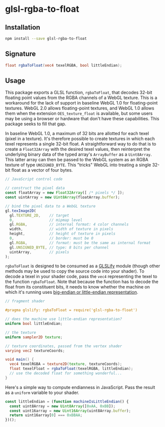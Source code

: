 # glsl-rgba-to-float

## Installation

```bash
npm install --save glsl-rgba-to-float
```

## Signature

```glsl
float rgbaToFloat(vec4 texelRGBA, bool littleEndian);
```

## Usage

This package exports a GLSL function, `rgbaToFloat`, that decodes 32-bit floating point values from the RGBA channels of a WebGL texture. This is a workaround for the lack of support in baseline WebGL 1.0 for floating-point textures. WebGL 2.0 allows floating-point textures, and WebGL 1.0 allows them when the extension `OES_texture_float` is available, but some users may be using a browser or hardware that don't have these capabilities. This package seeks to fill that gap.

In baseline WebGL 1.0, a maximum of 32 bits are allotted for each texel (pixel in a texture). It's therefore possible to create textures in which each texel represents a single 32-bit float. A straightforward way to do that is to create a `Float32Array` with the desired texel values, then reinterpret the underlying binary data of the typed array's `ArrayBuffer` as a `Uint8Array`. This latter array can then be passed to the WebGL system as an RGBA texture of type `UNSIGNED_BYTE`. This "tricks" WebGL into treating a single 32-bit float as a vector of four bytes.

```javascript
// JavaScript control code

// construct the pixel data
const floatArray = new Float32Array([ /* pixels */ ]);
const uintArray = new Uint8Array(floatArray.buffer);

// bind the pixel data to a WebGL texture
gl.texImage2D(
  gl.TEXTURE_2D,    // target
  0,                // mipmap level
  gl.RGBA,          // internal format: 4 color channels
  width,            // width of texture in pixels
  height,           // height of texture in pixels
  0,                // border: must be 0
  gl.RGBA,          // format: must be the same as internal format
  gl.UNSIGNED_BYTE, // type: 8 bits per channel
  uintArray,        // pixels
);
```

`rgbaToFloat` is designed to be consumed as a [GLSLify](https://github.com/glslify/glslify) module (though other methods may be used to copy the source code into your shader). To decode a texel in your shader code, pass the `vec4` representing the texel to the function `rgbaToFloat`. Note that because the function has to decode the float from its constituent bits, it needs to know whether the machine on which it's running uses [big-endian or little-endian representation](https://en.wikipedia.org/wiki/Endianness).

```glsl
// fragment shader

#pragma glslify: rgbaToFloat = require('glsl-rgba-to-float')

// does the machine use little-endian representation?
uniform bool littleEndian;

// the texture
uniform sampler2D texture;

// texture coordinates, passed from the vertex shader
varying vec2 textureCoords;

void main() {
  vec4 texelRGBA = texture2D(texture, textureCoords);
  float texelFloat = rgbaToFloat(texelRGBA, littleEndian);
  // use the decoded float for something wonderful...
}
```

Here's a simple way to compute endianness in JavaScript. Pass the result as a `uniform` variable to your shader.

```javascript
const littleEndian = (function machineIsLittleEndian() {
  const uint8Array = new Uint8Array([0xAA, 0xBB]);
  const uint16array = new Uint16Array(uint8Array.buffer);
  return uint16array[0] === 0xBBAA;
})();
```

